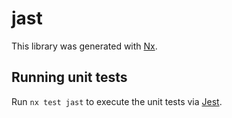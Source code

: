 # jast

This library was generated with [Nx](https://nx.dev).

## Running unit tests

Run `nx test jast` to execute the unit tests via [Jest](https://jestjs.io).
